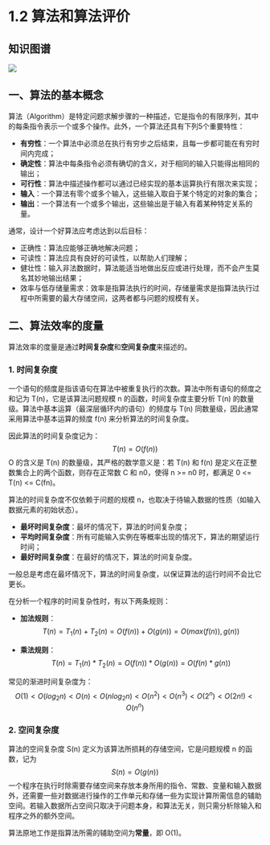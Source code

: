 # 1.2 算法和算法评价

## 知识图谱

![](https://pic.try-hard.cn/blog/算法和算法评价.png)

## 一、算法的基本概念

算法（Algorithm）是特定问题求解步骤的一种描述，它是指令的有限序列，其中的每条指令表示一个或多个操作。此外，一个算法还具有下列5个重要特性：

- **有穷性**：一个算法中必须总在执行有穷步之后结束，且每一步都可能在有穷时间内完成；
- **确定性**：算法中每条指令必须有确切的含义，对于相同的输入只能得出相同的输出；
- **可行性**：算法中描述操作都可以通过已经实现的基本运算执行有限次来实现；
- **输入**：一个算法有零个或多个输入，这些输入取自于某个特定的对象的集合；
- **输出**：一个算法有一个或多个输出，这些输出是于输入有着某种特定关系的量。

通常，设计一个好算法应考虑达到以后目标：

- 正确性：算法应能够正确地解决问题；
- 可读性：算法应具有良好的可读性，以帮助人们理解；
- 健壮性：输入非法数据时，算法能适当地做出反应或进行处理，而不会产生莫名其妙地输出结果；
- 效率与低存储量需求：效率是指算法执行的时间，存储量需求是指算法执行过程中所需要的最大存储空间，这两者都与问题的规模有关。

## 二、算法效率的度量

算法效率的度量是通过**时间复杂度**和**空间复杂度**来描述的。

### 1. 时间复杂度

一个语句的频度是指该语句在算法中被重复执行的次数。算法中所有语句的频度之和记为 T(n)，它是该算法问题规模 n 的函数，时间复杂度主要分析 T(n) 的数量级。算法中基本运算（最深层循环内的语句）的频度与 T(n) 同数量级，因此通常采用算法中基本运算的频度 f(n) 来分析算法的时间复杂度。

因此算法的时间复杂度记为：
$$
T(n) = O(f(n))
$$
O 的含义是 T(n) 的数量级，其严格的数学意义是：若 T(n) 和 f(n) 是定义在正整数集合上的两个函数，则存在正常数 C 和 n0，使得 n >= n0 时，都满足 0 <= T(n) <= C(fn)。

算法的时间复杂度不仅依赖于问题的规模 n，也取决于待输入数据的性质（如输入数据元素的初始状态）。

- **最坏时间复杂度**：最坏的情况下，算法的时间复杂度；
- **平均时间复杂度**：所有可能输入实例在等概率出现的情况下，算法的期望运行时间；
- **最好时间复杂度**：在最好的情况下，算法的时间复杂度。

一般总是考虑在最坏情况下，算法的时间复杂度，以保证算法的运行时间不会比它更长。

在分析一个程序的时间复杂性时，有以下两条规则：

- **加法规则**：
  $$
  T(n) = T_1(n) + T_2(n) = O(f(n)) + O(g(n)) = O(max(f(n)), g(n))
  $$

- **乘法规则**：
  $$
  T(n) = T_1(n) * T_2(n) = O(f(n)) * O(g(n)) = O(f(n) * g(n))
  $$

常见的渐进时间复杂度为：
$$
O(1) < O(log_2n) < O(n) < O(nlog_2n) < O(n^2) < O(n^3) < O(2^n) < O(2n!) < O(n^n)
$$

### 2. 空间复杂度

算法的空间复杂度 S(n) 定义为该算法所损耗的存储空间，它是问题规模 n 的函数，记为
$$
S(n) = O(g(n))
$$
一个程序在执行时除需要存储空间来存放本身所用的指令、常数、变量和输入数据外，还需要一些对数据进行操作的工作单元和存储一些为实现计算所需信息的辅助空间。若输入数据所占空间只取决于问题本身，和算法无关，则只需分析除输入和程序之外的额外空间。

算法原地工作是指算法所需的辅助空间为**常量**，即 O(1)。

